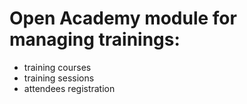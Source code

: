 # Open Academy module for managing trainings:
  - training courses
  - training sessions
  - attendees registration
